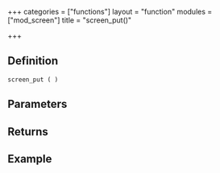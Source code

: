 +++
categories = ["functions"]
layout = "function"
modules = ["mod_screen"]
title = "screen_put()"

+++

## Definition

    screen_put ( )

## Parameters

## Returns

## Example
